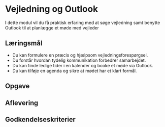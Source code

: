 # Vejledning og Outlook

I dette modul vil du få praktisk erfaring med at søge vejledning samt benytte Outlook til at planlægge et møde med vejleder

## Læringsmål

 - Du kan formulere en præcis og hjælpsom vejledningsforespørgsel.
 - Du forstår hvordan tydelig kommunikation forbedrer samarbejdet.
 - Du kan finde ledige tider i en kalender og booke et møde via Outlook.
 - Du kan tilføje en agenda og sikre at mødet har et klart formål.

## Opgave

## Aflevering

## Godkendelseskriterier
